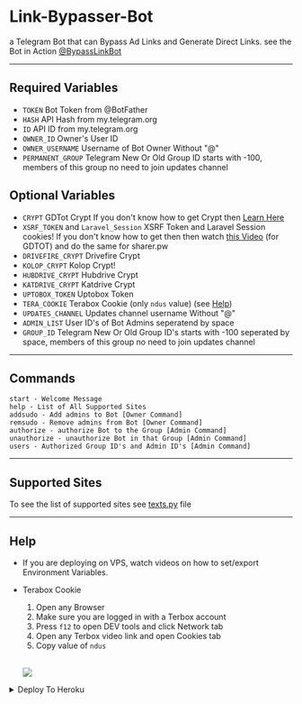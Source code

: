 # Link-Bypasser-Bot

a Telegram Bot that can Bypass Ad Links and Generate Direct Links. see the Bot in Action [@BypassLinkBot](https://t.me/BypassLinkBot)

---

## Required Variables

- `TOKEN` Bot Token from @BotFather
- `HASH` API Hash from my.telegram.org
- `ID` API ID from my.telegram.org
- `OWNER_ID` Owner's User ID
- `OWNER_USERNAME` Username of Bot Owner Without "@"
- `PERMANENT_GROUP` Telegram New Or Old Group ID starts with -100, members of this group no need to join updates channel

## Optional Variables

- `CRYPT` GDTot Crypt If you don't know how to get Crypt then [Learn Here](https://www.youtube.com/watch?v=EfZ29CotRSU)
- `XSRF_TOKEN` and `Laravel_Session` XSRF Token and Laravel Session cookies! If you don't know how to get then then watch [this Video](https://www.youtube.com/watch?v=EfZ29CotRSU) (for GDTOT) and do the same for sharer.pw
- `DRIVEFIRE_CRYPT` Drivefire Crypt
- `KOLOP_CRYPT`  Kolop Crypt!
- `HUBDRIVE_CRYPT` Hubdrive Crypt
- `KATDRIVE_CRYPT` Katdrive Crypt
- `UPTOBOX_TOKEN` Uptobox Token
- `TERA_COOKIE` Terabox Cookie (only `ndus` value) (see [Help](#help))
- `UPDATES_CHANNEL` Updates channel username Without "@"
- `ADMIN_LIST` User ID's of Bot Admins seperatend by space
- `GROUP_ID` Telegram New Or Old Group ID's starts with -100 seperated by space, members of this group no need to join updates channel

---

## Commands

```
start - Welcome Message
help - List of All Supported Sites
addsudo - Add admins to Bot [Owner Command]
remsudo - Remove admins from Bot [Owner Command]
authorize - authorize Bot to the Group [Admin Command]
unauthorize - unauthorize Bot in that Group [Admin Command]
users - Authorized Group ID's and Admin ID's [Admin Command]
```

---

## Supported Sites

To see the list of supported sites see [texts.py](https://github.com/bipinkrish/Link-Bypasser-Bot/blob/main/texts.py) file

---

## Help

* If you are deploying on VPS, watch videos on how to set/export Environment Variables.

* Terabox Cookie

    1. Open any Browser
    2. Make sure you are logged in with a Terbox account
    3. Press `f12` to open DEV tools and click Network tab
    4. Open any Terbox video link and open Cookies tab
    5. Copy value of `ndus`
   
   <br>

   ![](https://i.ibb.co/hHBZM5m/Screenshot-113.png)


<details><summary>Deploy To Heroku</summary>
<p>
<br>
<a href="https://heroku.com/deploy?templatehttps://github.com/Lostingitio/bypasser">
  <img src="https://www.herokucdn.com/deploy/button.svg" alt="Deploy">
</a>
</p>
</details>
